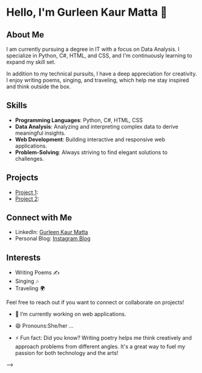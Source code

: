 
# Hello, I'm Gurleen Kaur Matta 👋

## About Me
I am currently pursuing a degree in IT with a focus on Data Analysis. I specialize in Python, C#, HTML, and CSS, and I'm continuously learning to expand my skill set. 

In addition to my technical pursuits, I have a deep appreciation for creativity. I enjoy writing poems, singing, and traveling, which help me stay inspired and think outside the box.

## Skills
- **Programming Languages**: Python, C#, HTML, CSS
- **Data Analysis**: Analyzing and interpreting complex data to derive meaningful insights.
- **Web Development**: Building interactive and responsive web applications.
- **Problem-Solving**: Always striving to find elegant solutions to challenges.

## Projects
- [Project 1](link-to-project): 
- [Project 2](link-to-project): 

## Connect with Me
- LinkedIn: [Gurleen Kaur Matta](https://www.linkedin.com/in/gurleen-kaur-matta-20b8b5233/)
- Personal Blog: [Instagram Blog](gurleenwrites_.)


## Interests
- Writing Poems ✍️
- Singing 🎶
- Traveling 🌍

Feel free to reach out if you want to connect or collaborate on projects!

- 🔭 I’m currently working on web applications.

- 😄 Pronouns:She/her ...
- ⚡ Fun fact: 
Did you know? Writing poetry helps me think creatively and approach problems from different angles. It's a great way to fuel my passion for both technology and the arts!

-->
